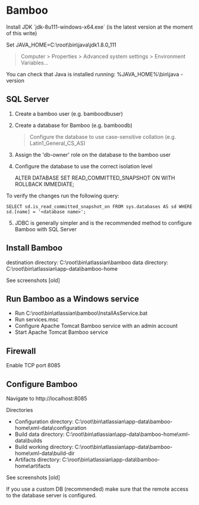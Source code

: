 # Bamboo

Install JDK ´jdk-8u111-windows-x64.exe´ (is the latest version at the moment of this write)

Set JAVA_HOME=C:\root\bin\java\jdk1.8.0_111

> Computer > Properties > Advanced system settings > Environment Variables...

You can check that Java is installed running: %JAVA_HOME%\bin\java -version

## SQL Server

1. Create a bamboo user (e.g. bamboodbuser)

2. Create a database for Bamboo (e.g. bamboodb)
	> Configure the database to use case-sensitive collation (e.g. Latin1_General_CS_AS)

3. Assign the 'db-owner' role on the database to the bamboo user

4. Configure the database to use the correct isolation level

    ALTER DATABASE <database name> SET READ_COMMITTED_SNAPSHOT ON WITH ROLLBACK IMMEDIATE;

To verify the changes run the following query:

	SELECT sd.is_read_committed_snapshot_on FROM sys.databases AS sd WHERE sd.[name] = '<database name>';

5. JDBC is generally simpler and is the recommended method to configure Bamboo with SQL Server

## Install Bamboo

destination directory: C:\root\bin\atlassian\bamboo
data directory: C:\root\bin\atlassian\app-data\bamboo-home

See screenshots [old]

## Run Bamboo as a Windows service

- Run C:\root\bin\atlassian\bamboo\InstallAsService.bat
- Run services.msc
- Configure Apache Tomcat Bamboo service with an admin account
- Start Apache Tomcat Bamboo service

## Firewall

Enable TCP port 8085

## Configure Bamboo

Navigate to http://localhost:8085

Directories

- Configuration directory: C:\root\bin\atlassian\app-data\bamboo-home\xml-data\configuration
- Build data directory: C:\root\bin\atlassian\app-data\bamboo-home\xml-data\builds
- Build working directory: C:\root\bin\atlassian\app-data\bamboo-home\xml-data\build-dir
- Artifacts directory: C:\root\bin\atlassian\app-data\bamboo-home\artifacts

See screenshots [old]

If you use a custom DB (recommended) make sure that the remote access to the database server is configured.

